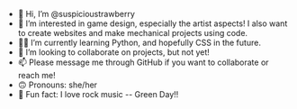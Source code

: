 - 👋 Hi, I’m @suspicioustrawberry
- 👀 I’m interested in game design, especially the artist aspects! I also want to create websites and make mechanical projects using code.
- 🧑‍💻 I’m currently learning Python, and hopefully CSS in the future.
- 💞️ I’m looking to collaborate on projects, but not yet!
- 📫 Please message me through GitHub if you want to collaborate or reach me!
- 🙃 Pronouns: she/her
- 🎵 Fun fact: I love rock music -- Green Day!!

<!---
suspicioustrawberry/suspicioustrawberry is a ✨ special ✨ repository because its `README.md` (this file) appears on your GitHub profile.
You can click the Preview link to take a look at your changes.
--->
